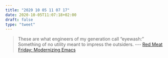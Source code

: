 ```yaml
---
title: "2020 10 05 11 07 17"
date: 2020-10-05T11:07:18+02:00
draft: false
type: "tweet"
---
```

> These are what engineers of my generation call “eyewash:” Something of no utility meant to impress the outsiders. --- [Red Meat Friday: Modernizing Emacs](https://irreal.org/blog/?p=9185)


